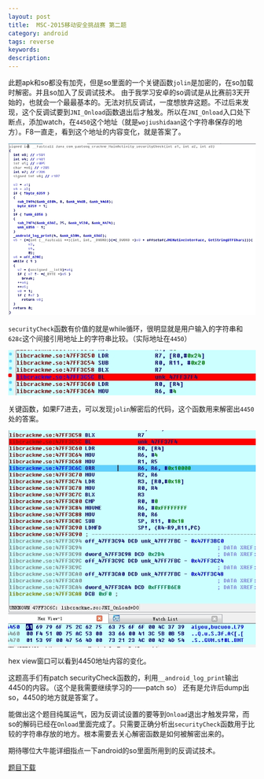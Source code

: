 ```yaml
---
layout: post
title:  MSC-2015移动安全挑战赛 第二题
category: android
tags: reverse
keywords: 
description: 
---
```


此题apk和so都没有加壳，但是so里面的一个关键函数`jolin`是加密的，在so加载时解密。并且so加入了反调试技术。
由于我学习安卓的so调试是从比赛前3天开始的，也就会一个最最基本的。无法对抗反调试，一度想放弃这题。不过后来发现，这个反调试要到`JNI_Onload`函数退出后才触发。所以在`JNI_Onload`入口处下断点，添加watch，在`4450`这个地址（就是`wojiushidaan`这个字符串保存的地方）。F8一直走，看到这个地址的内容变化，就是答案了。

![图](/public/img/2015-01-29-msc-2015_android_No2-1.jpg)

`securityCheck`函数有价值的就是while循环，很明显就是用户输入的字符串和`628c`这个间接引用地址上的字符串比较。（实际地址在`4450`）

![图](/public/img/2015-01-29-msc-2015_android_No2-2.jpg)

关键函数，如果F7进去，可以发现`jolin`解密后的代码，这个函数用来解密出`4450`处的答案。

![图](/public/img/2015-01-29-msc-2015_android_No2-3.jpg)

hex view窗口可以看到4450地址内容的变化。

这题高手们有patch securityCheck函数的，利用`__android_log_print`输出4450的内容。（这个是我需要继续学习的——patch so）
还有是允许后dump出so，4450的地方就是答案了。

能做出这个题目纯属运气，因为反调试设置的要等到`Onload`退出才触发异常，而so的解码已经在`Onload`里面完成了。只需要正确分析出`securityCheck`函数用于比较的字符串存放的地方。根本需要去关心解密函数是如何被解密出来的。

期待哪位大牛能详细指点一下android的so里面所用到的反调试技术。

[题目下载](/public/download/2015-02-06-msc-2015_android_No2-AliCrackme_2.apk)
